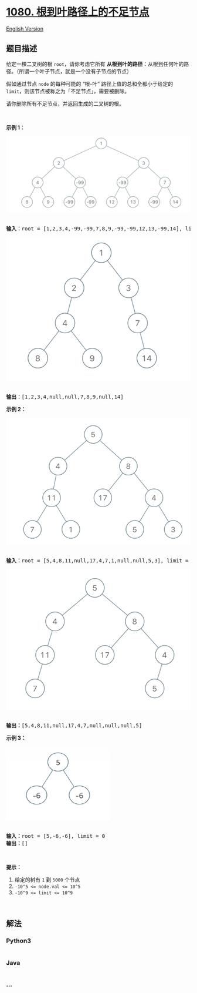 # [1080. 根到叶路径上的不足节点](https://leetcode-cn.com/problems/insufficient-nodes-in-root-to-leaf-paths)

[English Version](/solution/1000-1099/1080.Insufficient%20Nodes%20in%20Root%20to%20Leaf%20Paths/README_EN.md)

## 题目描述
<!-- 这里写题目描述 -->
<p>给定一棵二叉树的根 <code>root</code>，请你考虑它所有&nbsp;<strong>从根到叶的路径</strong>：从根到任何叶的路径。（所谓一个叶子节点，就是一个没有子节点的节点）</p>

<p>假如通过节点 <code>node</code> 的每种可能的 &ldquo;根-叶&rdquo; 路径上值的总和全都小于给定的 <code>limit</code>，则该节点被称之为「不足节点」，需要被删除。</p>

<p>请你删除所有不足节点，并返回生成的二叉树的根。</p>

<p>&nbsp;</p>

<p><strong>示例 1：</strong></p>

![](./images/insufficient-1.png)

<pre><strong>
输入：</strong>root = [1,2,3,4,-99,-99,7,8,9,-99,-99,12,13,-99,14], limit = 1</pre>

![](./images/insufficient-2.png)

<pre>
<strong>
输出：</strong>[1,2,3,4,null,null,7,8,9,null,14]
</pre>

<p><strong>示例 2：</strong></p>

![](./images/insufficient-3.png)

<pre><strong>
输入：</strong>root = [5,4,8,11,null,17,4,7,1,null,null,5,3], limit = 22
</pre>

![](./images/insufficient-4.png)

<pre><strong>
输出：</strong>[5,4,8,11,null,17,4,7,null,null,null,5]</pre>

<p><strong>示例 3：</strong></p>

![](./images/insufficient-5.png)

<pre><strong>
输入：</strong>root = [5,-6,-6], limit = 0<strong>
输出：</strong>[]</pre>

<p>&nbsp;</p>

<p><strong>提示：</strong></p>

<ol>
	<li>给定的树有&nbsp;<code>1</code>&nbsp;到&nbsp;<code>5000</code>&nbsp;个节点</li>
	<li><code>-10^5&nbsp;&lt;= node.val &lt;= 10^5</code></li>
	<li><code>-10^9 &lt;= limit&nbsp;&lt;= 10^9</code></li>
</ol>

<p>&nbsp;</p>



## 解法
<!-- 这里可写通用的实现逻辑 -->


<!-- tabs:start -->

### **Python3**
<!-- 这里可写当前语言的特殊实现逻辑 -->

```python

```

### **Java**
<!-- 这里可写当前语言的特殊实现逻辑 -->

```java

```

### **...**
```

```

<!-- tabs:end -->
